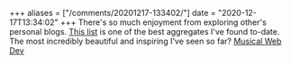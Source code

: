 +++
aliases = ["/comments/20201217-133402/"]
date = "2020-12-17T13:34:02"
+++
There's so much enjoyment from exploring other's personal blogs. [This list](https://personalsit.es/) is one of the best aggregates I've found to-date. The most incredibly beautiful and inspiring I've seen so far? [Musical Web Dev](https://musicalwebdev.com/)

